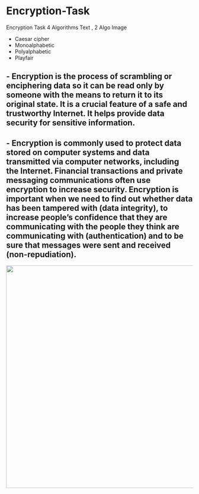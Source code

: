 # Encryption-Task
Encryption Task 4 Algorithms Text , 2 Algo Image


- Caesar cipher
- Monoalphabetic 
- Polyalphabetic
- Playfair





## - Encryption is the process of scrambling or enciphering data so it can be read only by someone with the means to return it to its original state. It is a crucial feature of a safe and trustworthy Internet. It helps provide data security for sensitive information. 

## - Encryption is commonly used to protect data stored on computer systems and data transmitted via computer networks, including the Internet. Financial transactions and private messaging communications often use encryption to increase security. Encryption is important when we need to find out whether data has been tampered with (data integrity), to increase people’s confidence that they are communicating with the people they think are communicating with (authentication) and to be sure that messages were sent and received (non-repudiation).


<img width="600" src="https://www.internetsociety.org/wp-content/uploads/2021/05/ISOC_MOZ_FEST_Decrypted_Text-13.png">
 




